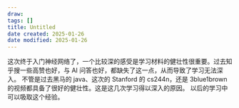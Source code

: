 ```yaml
---
draw:
tags: []
title: Untitled
date created: 2025-01-26
date modified: 2025-01-26
---
```


这次终于入门神经网络了，一个比较深的感受是学习材料的健壮性很重要。过去知乎搜一些高赞也好，与 AI 问答也好，都缺失了这一点，从而导致了学习无法深入。
不管是过去黑马的 java、这次的 Stanford 的 cs244n，还是 3blue1brown 的视频都具备了很好的健壮性。这是这几次学习得以深入的原因。
以后的学习中可以吸取这个经验。
